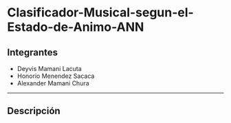 # Clasificador-Musical-segun-el-Estado-de-Animo-ANN

## Integrantes
* Deyvis Mamani Lacuta
* Honorio Menendez Sacaca
* Alexander Mamani Chura
---
## Descripción

